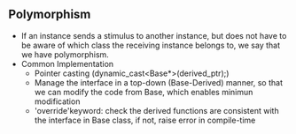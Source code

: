 ## Polymorphism
* If an instance sends a stimulus to another instance, but does not have to be aware of which class the receiving instance belongs to, we say that we have polymorphism.
* Common Implementation
  * Pointer casting (dynamic_cast<Base*>(derived_ptr);)
  * Manage the interface in a top-down (Base-Derived) manner, so that we can modify the code from Base, which enables minimun modification
  * 'override'keyword: check the derived functions are consistent with the interface in Base class, if not, raise error in compile-time
